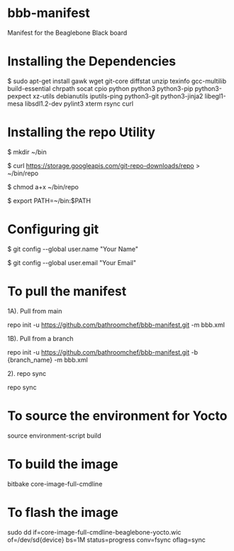 # bbb-manifest
Manifest for the Beaglebone Black board

# Installing the Dependencies
$ sudo apt-get install gawk wget git-core diffstat unzip texinfo gcc-multilib build-essential chrpath socat cpio python python3 python3-pip python3-pexpect xz-utils debianutils iputils-ping python3-git python3-jinja2 libegl1-mesa libsdl1.2-dev pylint3 xterm rsync curl

# Installing the repo Utility
$ mkdir ~/bin

$ curl https://storage.googleapis.com/git-repo-downloads/repo > ~/bin/repo

$ chmod a+x ~/bin/repo

$ export PATH=~/bin:$PATH

# Configuring git
$ git config --global user.name "Your Name"

$ git config --global user.email "Your Email"

# To pull the manifest

1A). Pull from main

repo init -u https://github.com/bathroomchef/bbb-manifest.git -m bbb.xml

1B). Pull from a branch

repo init -u https://github.com/bathroomchef/bbb-manifest.git -b {branch_name} -m bbb.xml

2). repo sync

repo sync


# To source the environment for Yocto

source environment-script build


# To build the image
bitbake core-image-full-cmdline



# To flash the image
sudo dd if=core-image-full-cmdline-beaglebone-yocto.wic of=/dev/sd{device} bs=1M status=progress conv=fsync oflag=sync

